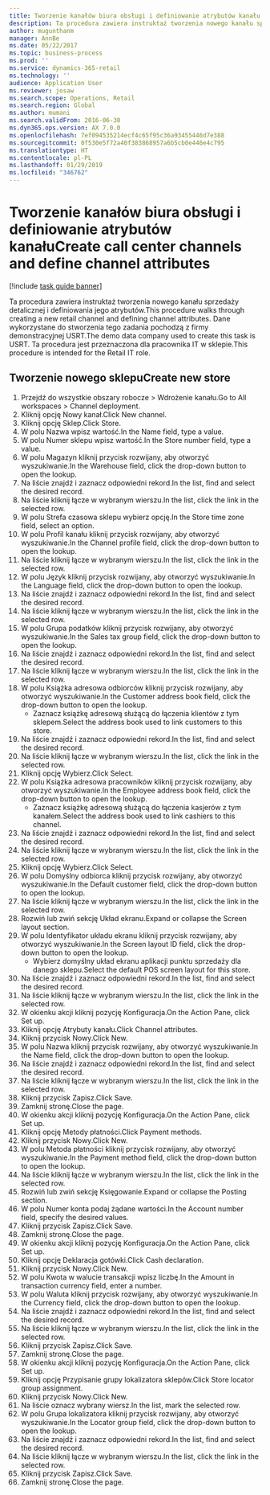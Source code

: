 ```yaml
---
title: Tworzenie kanałów biura obsługi i definiowanie atrybutów kanału
description: Ta procedura zawiera instruktaż tworzenia nowego kanału sprzedaży detalicznej i definiowania jego atrybutów.
author: mugunthanm
manager: AnnBe
ms.date: 05/22/2017
ms.topic: business-process
ms.prod: ''
ms.service: dynamics-365-retail
ms.technology: ''
audience: Application User
ms.reviewer: josaw
ms.search.scope: Operations, Retail
ms.search.region: Global
ms.author: mumani
ms.search.validFrom: 2016-06-30
ms.dyn365.ops.version: AX 7.0.0
ms.openlocfilehash: 7ef094535214ecf4c65f95c36a93455446d7e388
ms.sourcegitcommit: 0f530e5f72a40f383868957a6b5cb0e446e4c795
ms.translationtype: HT
ms.contentlocale: pl-PL
ms.lasthandoff: 01/29/2019
ms.locfileid: "346762"
---
```

# <a name="create-call-center-channels-and-define-channel-attributes"></a><span data-ttu-id="f9537-103">Tworzenie kanałów biura obsługi i definiowanie atrybutów kanału</span><span class="sxs-lookup"><span data-stu-id="f9537-103">Create call center channels and define channel attributes</span></span>

[!include [task guide banner](../includes/task-guide-banner.md)]

<span data-ttu-id="f9537-104">Ta procedura zawiera instruktaż tworzenia nowego kanału sprzedaży detalicznej i definiowania jego atrybutów.</span><span class="sxs-lookup"><span data-stu-id="f9537-104">This procedure walks through creating a new retail channel and defining channel attributes.</span></span> <span data-ttu-id="f9537-105">Dane wykorzystane do stworzenia tego zadania pochodzą z firmy demonstracyjnej USRT.</span><span class="sxs-lookup"><span data-stu-id="f9537-105">The demo data company used to create this task is USRT.</span></span> <span data-ttu-id="f9537-106">Ta procedura jest przeznaczona dla pracownika IT w sklepie.</span><span class="sxs-lookup"><span data-stu-id="f9537-106">This procedure is intended for the Retail IT role.</span></span>


## <a name="create-new-store"></a><span data-ttu-id="f9537-107">Tworzenie nowego sklepu</span><span class="sxs-lookup"><span data-stu-id="f9537-107">Create new store</span></span>
1. <span data-ttu-id="f9537-108">Przejdź do wszystkie obszary robocze > Wdrożenie kanału.</span><span class="sxs-lookup"><span data-stu-id="f9537-108">Go to All workspaces > Channel deployment.</span></span>
2. <span data-ttu-id="f9537-109">Kliknij opcję Nowy kanał.</span><span class="sxs-lookup"><span data-stu-id="f9537-109">Click New channel.</span></span>
3. <span data-ttu-id="f9537-110">Kliknij opcję Sklep.</span><span class="sxs-lookup"><span data-stu-id="f9537-110">Click Store.</span></span>
4. <span data-ttu-id="f9537-111">W polu Nazwa wpisz wartość.</span><span class="sxs-lookup"><span data-stu-id="f9537-111">In the Name field, type a value.</span></span>
5. <span data-ttu-id="f9537-112">W polu Numer sklepu wpisz wartość.</span><span class="sxs-lookup"><span data-stu-id="f9537-112">In the Store number field, type a value.</span></span>
6. <span data-ttu-id="f9537-113">W polu Magazyn kliknij przycisk rozwijany, aby otworzyć wyszukiwanie.</span><span class="sxs-lookup"><span data-stu-id="f9537-113">In the Warehouse field, click the drop-down button to open the lookup.</span></span>
7. <span data-ttu-id="f9537-114">Na liście znajdź i zaznacz odpowiedni rekord.</span><span class="sxs-lookup"><span data-stu-id="f9537-114">In the list, find and select the desired record.</span></span>
8. <span data-ttu-id="f9537-115">Na liście kliknij łącze w wybranym wierszu.</span><span class="sxs-lookup"><span data-stu-id="f9537-115">In the list, click the link in the selected row.</span></span>
9. <span data-ttu-id="f9537-116">W polu Strefa czasowa sklepu wybierz opcję.</span><span class="sxs-lookup"><span data-stu-id="f9537-116">In the Store time zone field, select an option.</span></span>
10. <span data-ttu-id="f9537-117">W polu Profil kanału kliknij przycisk rozwijany, aby otworzyć wyszukiwanie.</span><span class="sxs-lookup"><span data-stu-id="f9537-117">In the Channel profile field, click the drop-down button to open the lookup.</span></span>
11. <span data-ttu-id="f9537-118">Na liście kliknij łącze w wybranym wierszu.</span><span class="sxs-lookup"><span data-stu-id="f9537-118">In the list, click the link in the selected row.</span></span>
12. <span data-ttu-id="f9537-119">W polu Język kliknij przycisk rozwijany, aby otworzyć wyszukiwanie.</span><span class="sxs-lookup"><span data-stu-id="f9537-119">In the Language field, click the drop-down button to open the lookup.</span></span>
13. <span data-ttu-id="f9537-120">Na liście znajdź i zaznacz odpowiedni rekord.</span><span class="sxs-lookup"><span data-stu-id="f9537-120">In the list, find and select the desired record.</span></span>
14. <span data-ttu-id="f9537-121">Na liście kliknij łącze w wybranym wierszu.</span><span class="sxs-lookup"><span data-stu-id="f9537-121">In the list, click the link in the selected row.</span></span>
15. <span data-ttu-id="f9537-122">W polu Grupa podatków kliknij przycisk rozwijany, aby otworzyć wyszukiwanie.</span><span class="sxs-lookup"><span data-stu-id="f9537-122">In the Sales tax group field, click the drop-down button to open the lookup.</span></span>
16. <span data-ttu-id="f9537-123">Na liście znajdź i zaznacz odpowiedni rekord.</span><span class="sxs-lookup"><span data-stu-id="f9537-123">In the list, find and select the desired record.</span></span>
17. <span data-ttu-id="f9537-124">Na liście kliknij łącze w wybranym wierszu.</span><span class="sxs-lookup"><span data-stu-id="f9537-124">In the list, click the link in the selected row.</span></span>
18. <span data-ttu-id="f9537-125">W polu Książka adresowa odbiorców kliknij przycisk rozwijany, aby otworzyć wyszukiwanie.</span><span class="sxs-lookup"><span data-stu-id="f9537-125">In the Customer address book field, click the drop-down button to open the lookup.</span></span>
    * <span data-ttu-id="f9537-126">Zaznacz książkę adresową służącą do łączenia klientów z tym sklepem.</span><span class="sxs-lookup"><span data-stu-id="f9537-126">Select the address book used to link customers to this store.</span></span>  
19. <span data-ttu-id="f9537-127">Na liście znajdź i zaznacz odpowiedni rekord.</span><span class="sxs-lookup"><span data-stu-id="f9537-127">In the list, find and select the desired record.</span></span>
20. <span data-ttu-id="f9537-128">Na liście kliknij łącze w wybranym wierszu.</span><span class="sxs-lookup"><span data-stu-id="f9537-128">In the list, click the link in the selected row.</span></span>
21. <span data-ttu-id="f9537-129">Kliknij opcję Wybierz.</span><span class="sxs-lookup"><span data-stu-id="f9537-129">Click Select.</span></span>
22. <span data-ttu-id="f9537-130">W polu Książka adresowa pracowników kliknij przycisk rozwijany, aby otworzyć wyszukiwanie.</span><span class="sxs-lookup"><span data-stu-id="f9537-130">In the Employee address book field, click the drop-down button to open the lookup.</span></span>
    * <span data-ttu-id="f9537-131">Zaznacz książkę adresową służącą do łączenia kasjerów z tym kanałem.</span><span class="sxs-lookup"><span data-stu-id="f9537-131">Select the address book used to link cashiers to this channel.</span></span>  
23. <span data-ttu-id="f9537-132">Na liście znajdź i zaznacz odpowiedni rekord.</span><span class="sxs-lookup"><span data-stu-id="f9537-132">In the list, find and select the desired record.</span></span>
24. <span data-ttu-id="f9537-133">Na liście kliknij łącze w wybranym wierszu.</span><span class="sxs-lookup"><span data-stu-id="f9537-133">In the list, click the link in the selected row.</span></span>
25. <span data-ttu-id="f9537-134">Kliknij opcję Wybierz.</span><span class="sxs-lookup"><span data-stu-id="f9537-134">Click Select.</span></span>
26. <span data-ttu-id="f9537-135">W polu Domyślny odbiorca kliknij przycisk rozwijany, aby otworzyć wyszukiwanie.</span><span class="sxs-lookup"><span data-stu-id="f9537-135">In the Default customer field, click the drop-down button to open the lookup.</span></span>
27. <span data-ttu-id="f9537-136">Na liście kliknij łącze w wybranym wierszu.</span><span class="sxs-lookup"><span data-stu-id="f9537-136">In the list, click the link in the selected row.</span></span>
28. <span data-ttu-id="f9537-137">Rozwiń lub zwiń sekcję Układ ekranu.</span><span class="sxs-lookup"><span data-stu-id="f9537-137">Expand or collapse the Screen layout section.</span></span>
29. <span data-ttu-id="f9537-138">W polu Identyfikator układu ekranu kliknij przycisk rozwijany, aby otworzyć wyszukiwanie.</span><span class="sxs-lookup"><span data-stu-id="f9537-138">In the Screen layout ID field, click the drop-down button to open the lookup.</span></span>
    * <span data-ttu-id="f9537-139">Wybierz domyślny układ ekranu aplikacji punktu sprzedaży dla danego sklepu.</span><span class="sxs-lookup"><span data-stu-id="f9537-139">Select the default POS screen layout for this store.</span></span>  
30. <span data-ttu-id="f9537-140">Na liście znajdź i zaznacz odpowiedni rekord.</span><span class="sxs-lookup"><span data-stu-id="f9537-140">In the list, find and select the desired record.</span></span>
31. <span data-ttu-id="f9537-141">Na liście kliknij łącze w wybranym wierszu.</span><span class="sxs-lookup"><span data-stu-id="f9537-141">In the list, click the link in the selected row.</span></span>
32. <span data-ttu-id="f9537-142">W okienku akcji kliknij pozycję Konfiguracja.</span><span class="sxs-lookup"><span data-stu-id="f9537-142">On the Action Pane, click Set up.</span></span>
33. <span data-ttu-id="f9537-143">Kliknij opcję Atrybuty kanału.</span><span class="sxs-lookup"><span data-stu-id="f9537-143">Click Channel attributes.</span></span>
34. <span data-ttu-id="f9537-144">Kliknij przycisk Nowy.</span><span class="sxs-lookup"><span data-stu-id="f9537-144">Click New.</span></span>
35. <span data-ttu-id="f9537-145">W polu Nazwa kliknij przycisk rozwijany, aby otworzyć wyszukiwanie.</span><span class="sxs-lookup"><span data-stu-id="f9537-145">In the Name field, click the drop-down button to open the lookup.</span></span>
36. <span data-ttu-id="f9537-146">Na liście znajdź i zaznacz odpowiedni rekord.</span><span class="sxs-lookup"><span data-stu-id="f9537-146">In the list, find and select the desired record.</span></span>
37. <span data-ttu-id="f9537-147">Na liście kliknij łącze w wybranym wierszu.</span><span class="sxs-lookup"><span data-stu-id="f9537-147">In the list, click the link in the selected row.</span></span>
38. <span data-ttu-id="f9537-148">Kliknij przycisk Zapisz.</span><span class="sxs-lookup"><span data-stu-id="f9537-148">Click Save.</span></span>
39. <span data-ttu-id="f9537-149">Zamknij stronę.</span><span class="sxs-lookup"><span data-stu-id="f9537-149">Close the page.</span></span>
40. <span data-ttu-id="f9537-150">W okienku akcji kliknij pozycję Konfiguracja.</span><span class="sxs-lookup"><span data-stu-id="f9537-150">On the Action Pane, click Set up.</span></span>
41. <span data-ttu-id="f9537-151">Kliknij opcję Metody płatności.</span><span class="sxs-lookup"><span data-stu-id="f9537-151">Click Payment methods.</span></span>
42. <span data-ttu-id="f9537-152">Kliknij przycisk Nowy.</span><span class="sxs-lookup"><span data-stu-id="f9537-152">Click New.</span></span>
43. <span data-ttu-id="f9537-153">W polu Metoda płatności kliknij przycisk rozwijany, aby otworzyć wyszukiwanie.</span><span class="sxs-lookup"><span data-stu-id="f9537-153">In the Payment method field, click the drop-down button to open the lookup.</span></span>
44. <span data-ttu-id="f9537-154">Na liście kliknij łącze w wybranym wierszu.</span><span class="sxs-lookup"><span data-stu-id="f9537-154">In the list, click the link in the selected row.</span></span>
45. <span data-ttu-id="f9537-155">Rozwiń lub zwiń sekcję Księgowanie.</span><span class="sxs-lookup"><span data-stu-id="f9537-155">Expand or collapse the Posting section.</span></span>
46. <span data-ttu-id="f9537-156">W polu Numer konta podaj żądane wartości.</span><span class="sxs-lookup"><span data-stu-id="f9537-156">In the Account number field, specify the desired values.</span></span>
47. <span data-ttu-id="f9537-157">Kliknij przycisk Zapisz.</span><span class="sxs-lookup"><span data-stu-id="f9537-157">Click Save.</span></span>
48. <span data-ttu-id="f9537-158">Zamknij stronę.</span><span class="sxs-lookup"><span data-stu-id="f9537-158">Close the page.</span></span>
49. <span data-ttu-id="f9537-159">W okienku akcji kliknij pozycję Konfiguracja.</span><span class="sxs-lookup"><span data-stu-id="f9537-159">On the Action Pane, click Set up.</span></span>
50. <span data-ttu-id="f9537-160">Kliknij opcję Deklaracja gotówki.</span><span class="sxs-lookup"><span data-stu-id="f9537-160">Click Cash declaration.</span></span>
51. <span data-ttu-id="f9537-161">Kliknij przycisk Nowy.</span><span class="sxs-lookup"><span data-stu-id="f9537-161">Click New.</span></span>
52. <span data-ttu-id="f9537-162">W polu Kwota w walucie transakcji wpisz liczbę.</span><span class="sxs-lookup"><span data-stu-id="f9537-162">In the Amount in transaction currency field, enter a number.</span></span>
53. <span data-ttu-id="f9537-163">W polu Waluta kliknij przycisk rozwijany, aby otworzyć wyszukiwanie.</span><span class="sxs-lookup"><span data-stu-id="f9537-163">In the Currency field, click the drop-down button to open the lookup.</span></span>
54. <span data-ttu-id="f9537-164">Na liście znajdź i zaznacz odpowiedni rekord.</span><span class="sxs-lookup"><span data-stu-id="f9537-164">In the list, find and select the desired record.</span></span>
55. <span data-ttu-id="f9537-165">Na liście kliknij łącze w wybranym wierszu.</span><span class="sxs-lookup"><span data-stu-id="f9537-165">In the list, click the link in the selected row.</span></span>
56. <span data-ttu-id="f9537-166">Kliknij przycisk Zapisz.</span><span class="sxs-lookup"><span data-stu-id="f9537-166">Click Save.</span></span>
57. <span data-ttu-id="f9537-167">Zamknij stronę.</span><span class="sxs-lookup"><span data-stu-id="f9537-167">Close the page.</span></span>
58. <span data-ttu-id="f9537-168">W okienku akcji kliknij pozycję Konfiguracja.</span><span class="sxs-lookup"><span data-stu-id="f9537-168">On the Action Pane, click Set up.</span></span>
59. <span data-ttu-id="f9537-169">Kliknij opcję Przypisanie grupy lokalizatora sklepów.</span><span class="sxs-lookup"><span data-stu-id="f9537-169">Click Store locator group assignment.</span></span>
60. <span data-ttu-id="f9537-170">Kliknij przycisk Nowy.</span><span class="sxs-lookup"><span data-stu-id="f9537-170">Click New.</span></span>
61. <span data-ttu-id="f9537-171">Na liście oznacz wybrany wiersz.</span><span class="sxs-lookup"><span data-stu-id="f9537-171">In the list, mark the selected row.</span></span>
62. <span data-ttu-id="f9537-172">W polu Grupa lokalizatora kliknij przycisk rozwijany, aby otworzyć wyszukiwanie.</span><span class="sxs-lookup"><span data-stu-id="f9537-172">In the Locator group field, click the drop-down button to open the lookup.</span></span>
63. <span data-ttu-id="f9537-173">Na liście znajdź i zaznacz odpowiedni rekord.</span><span class="sxs-lookup"><span data-stu-id="f9537-173">In the list, find and select the desired record.</span></span>
64. <span data-ttu-id="f9537-174">Na liście kliknij łącze w wybranym wierszu.</span><span class="sxs-lookup"><span data-stu-id="f9537-174">In the list, click the link in the selected row.</span></span>
65. <span data-ttu-id="f9537-175">Kliknij przycisk Zapisz.</span><span class="sxs-lookup"><span data-stu-id="f9537-175">Click Save.</span></span>
66. <span data-ttu-id="f9537-176">Zamknij stronę.</span><span class="sxs-lookup"><span data-stu-id="f9537-176">Close the page.</span></span>

